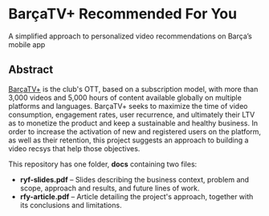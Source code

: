 # BarçaTV+ Recommended For You
A simplified approach to personalized video recommendations on Barça’s mobile app

## Abstract
[BarçaTV+](https://barcatvplus.fcbarcelona.com/en/) is the club's OTT, based on a subscription model, with more than 3,000 videos and 5,000 hours of content available globally on multiple platforms and languages. BarçaTV+ seeks to maximize the time of video consumption, engagement rates, user recurrence, and ultimately their LTV as to monetize the product and keep a sustainable and healthy business.
In order to increase the activation of new and registered users on the platform, as well as their retention, this project suggests an approach to building a video recsys that help those objectives.

This repository has one folder, **docs** containing two files:
- **ryf-slides.pdf** – Slides describing the business context, problem and scope, approach and results, and future lines of work.
- **rfy-article.pdf** – Article detailing the project's approach, together with its conclusions and limitations.

